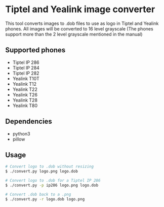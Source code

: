 # Tiptel and Yealink image converter

This tool converts images to .dob files to use as logo in Tiptel and Yealink phones. All images will be converted
to 16 level grayscale (The phones support more than the 2 level grayscale mentioned in the manual)

## Supported phones

- Tiptel IP 286
- Tiptel IP 284
- Tiptel IP 282
- Yealink T10T
- Yealink T12
- Yealink T22
- Yealink T26
- Yealink T28
- Yealink T80

## Dependencies

- python3
- pillow

## Usage

```bash
# Convert logo to .dob without resizing
$ ./convert.py logo.png logo.dob

# Convert logo to .dob for a Tiptel IP 286
$ ./convert.py -p ip286 logo.png logo.dob

# Convert .dob back to a .png
$ ./convert.py -r logo.dob logo.png
```